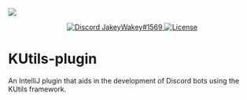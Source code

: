 <a href="https://discord.gg/REZVVjA">
    <img src="https://discordapp.com/api/guilds/453208597082406912/widget.png?style=banner2"/>
</a>
<br/>
<p align="center">
  <a href="https://discordapp.com/users/254786431656919051/">
    <img src="https://img.shields.io/badge/Personal-JakeyWakey%231569-%2300BFFF.svg?logo=discord" alt="Discord JakeyWakey#1569">
  </a>
    <a href="LICENSE.md">
      <img src="https://img.shields.io/github/license/JakeJMattson/KUtils-plugin.svg" alt="License">
    </a>
</p>

# KUtils-plugin

An IntelliJ plugin that aids in the development of Discord bots using the KUtils framework.
